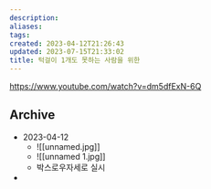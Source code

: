 ```yaml
---
description:
aliases: 
tags: 
created: 2023-04-12T21:26:43
updated: 2023-07-15T21:33:02
title: 턱걸이 1개도 못하는 사람을 위한
---
```

https://www.youtube.com/watch?v=dm5dfExN-6Q

Archive
---
- 2023-04-12
	- ![[unnamed.jpg]]
	- ![[unnamed 1.jpg]] 
	- 박스로우자세로 실시
- 
